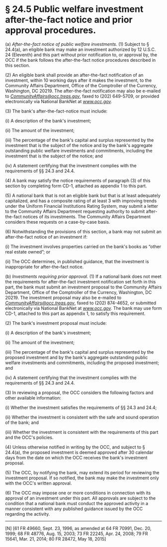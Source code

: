 # § 24.5   Public welfare investment after-the-fact notice and prior approval procedures.

(a) *After-the-fact notice of public welfare investments.* (1) Subject to § 24.4(a), an eligible bank may make an investment authorized by 12 U.S.C. 24 (Eleventh) and this part without prior notification to, or approval by, the OCC if the bank follows the after-the-fact notice procedures described in this section.


(2) An eligible bank shall provide an after-the-fact notification of an investment, within 10 working days after it makes the investment, to the Community Affairs Department, Office of the Comptroller of the Currency, Washington, DC 20219. The after-the-fact notification may also be e-mailed to *CommunityAffairs@occ.treas.gov*, faxed to (202) 649-5709, or provided electronically via National BankNet at *www.occ.gov.*

(3) The bank's after-the-fact-notice must include:


(i) A description of the bank's investment;


(ii) The amount of the investment;


(iii) The percentage of the bank's capital and surplus represented by the investment that is the subject of the notice and by the bank's aggregate outstanding public welfare investments and commitments, including the investment that is the subject of the notice; and


(iv) A statement certifying that the investment complies with the requirements of §§ 24.3 and 24.4.


(4) A bank may satisfy the notice requirements of paragraph (3) of this section by completing form CD-1, attached as appendix 1 to this part.


(5) A national bank that is not an eligible bank but that is at least adequately capitalized, and has a composite rating of at least 3 with improving trends under the Uniform Financial Institutions Rating System, may submit a letter to the Community Affairs Department requesting authority to submit after-the-fact notices of its investments. The Community Affairs Department considers these requests on a case-by-case basis.


(6) Notwithstanding the provisions of this section, a bank may not submit an after-the-fact notice of an investment if:


(i) The investment involves properties carried on the bank's books as “other real estate owned”; or


(ii) The OCC determines, in published guidance, that the investment is inappropriate for after-the-fact notice.


(b) *Investments requiring prior approval.* (1) If a national bank does not meet the requirements for after-the-fact investment notification set forth in this part, the bank must submit an investment proposal to the Community Affairs Department, Office of the Comptroller of the Currency, Washington, DC 20219. The investment proposal may also be e-mailed to *CommunityAffairs@occ.treas.gov*, faxed to (202) 874-4652, or submitted electronically via National BankNet at *www.occ.gov.* The bank may use form CD-1, attached to this part as appendix 1, to satisfy this requirement.


(2) The bank's investment proposal must include:


(i) A description of the bank's investment;


(ii) The amount of the investment;


(iii) The percentage of the bank's capital and surplus represented by the proposed investment and by the bank's aggregate outstanding public welfare investments and commitments, including the proposed investment; and


(iv) A statement certifying that the investment complies with the requirements of §§ 24.3 and 24.4.


(3) In reviewing a proposal, the OCC considers the following factors and other available information: 


(i) Whether the investment satisfies the requirements of §§ 24.3 and 24.4; 


(ii) Whether the investment is consistent with the safe and sound operation of the bank; and 


(iii) Whether the investment is consistent with the requirements of this part and the OCC's policies. 


(4) Unless otherwise notified in writing by the OCC, and subject to § 24.4(a), the proposed investment is deemed approved after 30 calendar days from the date on which the OCC receives the bank's investment proposal. 


(5) The OCC, by notifying the bank, may extend its period for reviewing the investment proposal. If so notified, the bank may make the investment only with the OCC's written approval. 


(6) The OCC may impose one or more conditions in connection with its approval of an investment under this part. All approvals are subject to the condition that a national bank must conduct the approved activity in a manner consistent with any published guidance issued by the OCC regarding the activity. 



---

[N] [61 FR 49660, Sept. 23, 1996, as amended at 64 FR 70991, Dec. 20, 1999; 68 FR 48776, Aug. 15, 2003; 73 FR 22245, Apr. 24, 2008; 79 FR 15641, Mar. 21, 2014; 80 FR 28472, May 18, 2015]




